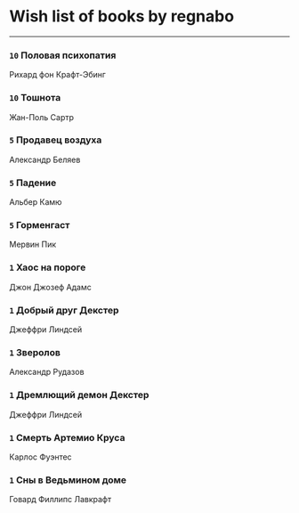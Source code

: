 # Wish list of books by regnabo
---

### `10` Половая психопатия
Рихард фон Крафт-Эбинг

### `10` Тошнота
Жан-Поль Сартр

### `5` Продавец воздуха
Александр Беляев

### `5` Падение
Альбер Камю

### `5` Горменгаст
Мервин Пик

### `1` Хаос на пороге
Джон Джозеф Адамс

### `1` Добрый друг Декстер
Джеффри Линдсей

### `1` Зверолов
Александр Рудазов

### `1` Дремлющий демон Декстер
Джеффри Линдсей

### `1` Смерть Артемио Круса
Карлос Фуэнтес

### `1` Сны в Ведьмином доме
Говард Филлипс Лавкрафт

